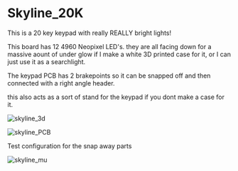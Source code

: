 # Skyline_20K
 This is a 20 key keypad with really REALLY bright lights!

 This board has 12 4960 Neopixel LED's. they are all facing down for a massive aount of under glow if I make a white 3D printed case for it, or I can just use it as a searchlight. 

The keypad PCB has 2 brakepoints so it can be snapped off and then connected with a right angle header.

this also acts as a sort of stand for the keypad if you dont make a case for it.

![skyline_3d](https://imgur.com/d2qidQM.png) 


![skyline_PCB](https://imgur.com/FqNR4XU.png)

Test configuration for the snap away parts 

![skyline_mu](https://imgur.com/Yout86s.png)
